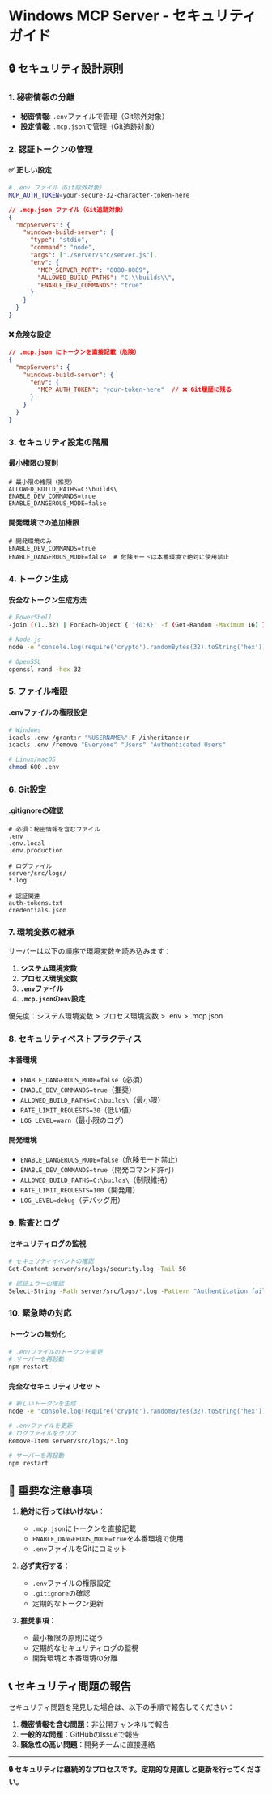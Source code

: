 # Windows MCP Server - セキュリティガイド

## 🔒 セキュリティ設計原則

### 1. 秘密情報の分離
- **秘密情報**: `.env`ファイルで管理（Git除外対象）
- **設定情報**: `.mcp.json`で管理（Git追跡対象）

### 2. 認証トークンの管理

#### ✅ 正しい設定
```bash
# .env ファイル（Git除外対象）
MCP_AUTH_TOKEN=your-secure-32-character-token-here
```

```json
// .mcp.json ファイル（Git追跡対象）
{
  "mcpServers": {
    "windows-build-server": {
      "type": "stdio",
      "command": "node",
      "args": ["./server/src/server.js"],
      "env": {
        "MCP_SERVER_PORT": "8080-8089",
        "ALLOWED_BUILD_PATHS": "C:\\builds\\",
        "ENABLE_DEV_COMMANDS": "true"
      }
    }
  }
}
```

#### ❌ 危険な設定
```json
// .mcp.json にトークンを直接記載（危険）
{
  "mcpServers": {
    "windows-build-server": {
      "env": {
        "MCP_AUTH_TOKEN": "your-token-here"  // ❌ Git履歴に残る
      }
    }
  }
}
```

### 3. セキュリティ設定の階層

#### 最小権限の原則
```env
# 最小限の権限（推奨）
ALLOWED_BUILD_PATHS=C:\builds\
ENABLE_DEV_COMMANDS=true
ENABLE_DANGEROUS_MODE=false
```

#### 開発環境での追加権限
```env
# 開発環境のみ
ENABLE_DEV_COMMANDS=true
ENABLE_DANGEROUS_MODE=false  # 危険モードは本番環境で絶対に使用禁止
```

### 4. トークン生成

#### 安全なトークン生成方法
```bash
# PowerShell
-join ((1..32) | ForEach-Object { '{0:X}' -f (Get-Random -Maximum 16) })

# Node.js
node -e "console.log(require('crypto').randomBytes(32).toString('hex'))"

# OpenSSL
openssl rand -hex 32
```

### 5. ファイル権限

#### .envファイルの権限設定
```bash
# Windows
icacls .env /grant:r "%USERNAME%":F /inheritance:r
icacls .env /remove "Everyone" "Users" "Authenticated Users"

# Linux/macOS
chmod 600 .env
```

### 6. Git設定

#### .gitignoreの確認
```gitignore
# 必須：秘密情報を含むファイル
.env
.env.local
.env.production

# ログファイル
server/src/logs/
*.log

# 認証関連
auth-tokens.txt
credentials.json
```

### 7. 環境変数の継承

サーバーは以下の順序で環境変数を読み込みます：

1. **システム環境変数**
2. **プロセス環境変数**
3. **`.env`ファイル**
4. **`.mcp.json`の`env`設定**

優先度：システム環境変数 > プロセス環境変数 > .env > .mcp.json

### 8. セキュリティベストプラクティス

#### 本番環境
- `ENABLE_DANGEROUS_MODE=false`（必須）
- `ENABLE_DEV_COMMANDS=true`（推奨）
- `ALLOWED_BUILD_PATHS=C:\builds\`（最小限）
- `RATE_LIMIT_REQUESTS=30`（低い値）
- `LOG_LEVEL=warn`（最小限のログ）

#### 開発環境
- `ENABLE_DANGEROUS_MODE=false`（危険モード禁止）
- `ENABLE_DEV_COMMANDS=true`（開発コマンド許可）
- `ALLOWED_BUILD_PATHS=C:\builds\`（制限維持）
- `RATE_LIMIT_REQUESTS=100`（開発用）
- `LOG_LEVEL=debug`（デバッグ用）

### 9. 監査とログ

#### セキュリティログの監視
```bash
# セキュリティイベントの確認
Get-Content server/src/logs/security.log -Tail 50

# 認証エラーの確認
Select-String -Path server/src/logs/*.log -Pattern "Authentication failed"
```

### 10. 緊急時の対応

#### トークンの無効化
```bash
# .envファイルのトークンを変更
# サーバーを再起動
npm restart
```

#### 完全なセキュリティリセット
```bash
# 新しいトークンを生成
node -e "console.log(require('crypto').randomBytes(32).toString('hex'))"

# .envファイルを更新
# ログファイルをクリア
Remove-Item server/src/logs/*.log

# サーバーを再起動
npm restart
```

## 🚨 重要な注意事項

1. **絶対に行ってはいけない**：
   - `.mcp.json`にトークンを直接記載
   - `ENABLE_DANGEROUS_MODE=true`を本番環境で使用
   - `.env`ファイルをGitにコミット

2. **必ず実行する**：
   - `.env`ファイルの権限設定
   - `.gitignore`の確認
   - 定期的なトークン更新

3. **推奨事項**：
   - 最小権限の原則に従う
   - 定期的なセキュリティログの監視
   - 開発環境と本番環境の分離

## 📞 セキュリティ問題の報告

セキュリティ問題を発見した場合は、以下の手順で報告してください：

1. **機密情報を含む問題**：非公開チャンネルで報告
2. **一般的な問題**：GitHubのIssueで報告
3. **緊急性の高い問題**：開発チームに直接連絡

---

**🔒 セキュリティは継続的なプロセスです。定期的な見直しと更新を行ってください。**